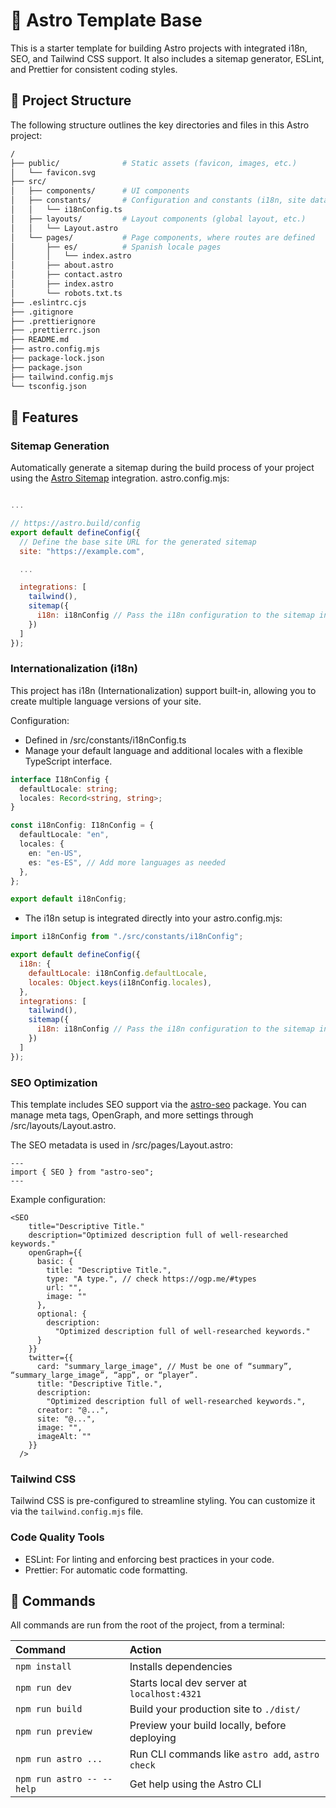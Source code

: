 # 🚀 Astro Template Base

This is a starter template for building Astro projects with integrated i18n, SEO, and Tailwind CSS support. It also includes a sitemap generator, ESLint, and Prettier for consistent coding styles.


## 📂 Project Structure

The following structure outlines the key directories and files in this Astro project:
```bash
/
├── public/              # Static assets (favicon, images, etc.)
│   └── favicon.svg
├── src/                
│   ├── components/      # UI components
│   ├── constants/       # Configuration and constants (i18n, site data)
│   │   └── i18nConfig.ts
│   ├── layouts/         # Layout components (global layout, etc.)
│   │   └── Layout.astro
│   └── pages/           # Page components, where routes are defined
│       ├── es/          # Spanish locale pages
│       │   └── index.astro
│       ├── about.astro
│       ├── contact.astro
│       ├── index.astro
│       └── robots.txt.ts
├── .eslintrc.cjs        
├── .gitignore           
├── .prettierignore      
├── .prettierrc.json     
├── README.md            
├── astro.config.mjs     
├── package-lock.json    
├── package.json         
├── tailwind.config.mjs  
└── tsconfig.json        
```


## 🚀 Features

### Sitemap Generation
Automatically generate a sitemap during the build process of your project using the [Astro Sitemap](https://github.com/withastro/astro/tree/main/packages/integrations/sitemap/) integration.
astro.config.mjs:
```mjs

...

// https://astro.build/config
export default defineConfig({
  // Define the base site URL for the generated sitemap
  site: "https://example.com",

  ...

  integrations: [
    tailwind(),
    sitemap({
      i18n: i18nConfig // Pass the i18n configuration to the sitemap integration
    })
  ]
});
```

### Internationalization (i18n)

This project has i18n (Internationalization) support built-in, allowing you to create multiple language versions of your site.

Configuration:
- Defined in /src/constants/i18nConfig.ts
- Manage your default language and additional locales with a flexible TypeScript interface.
```ts
interface I18nConfig {
  defaultLocale: string;
  locales: Record<string, string>;
}

const i18nConfig: I18nConfig = {
  defaultLocale: "en",
  locales: {
    en: "en-US",
    es: "es-ES", // Add more languages as needed
  },
};

export default i18nConfig;
```

- The i18n setup is integrated directly into your astro.config.mjs:
```js
import i18nConfig from "./src/constants/i18nConfig";

export default defineConfig({
  i18n: {
    defaultLocale: i18nConfig.defaultLocale,
    locales: Object.keys(i18nConfig.locales),
  },
  integrations: [
    tailwind(),
    sitemap({
      i18n: i18nConfig // Pass the i18n configuration to the sitemap integration
    })
  ]
});
```

### SEO Optimization
This template includes SEO support via the [astro-seo](https://github.com/jonasmerlin/astro-seo) package. You can manage meta tags, OpenGraph, and more settings through /src/layouts/Layout.astro.

The SEO metadata is used in /src/pages/Layout.astro:
```astro
---
import { SEO } from "astro-seo";
---
```

Example configuration:
```astro
<SEO
    title="Descriptive Title."
    description="Optimized description full of well-researched keywords."
    openGraph={{
      basic: {
        title: "Descriptive Title.",
        type: "A type.", // check https://ogp.me/#types
        url: "",
        image: ""
      },
      optional: {
        description:
          "Optimized description full of well-researched keywords."
      }
    }}
    twitter={{
      card: "summary_large_image", // Must be one of “summary”, “summary_large_image”, “app”, or “player”.
      title: "Descriptive Title.",
      description:
        "Optimized description full of well-researched keywords.",
      creator: "@...",
      site: "@...",
      image: "",
      imageAlt: ""
    }}
  />
```

### Tailwind CSS
Tailwind CSS is pre-configured to streamline styling. You can customize it via the ```tailwind.config.mjs``` file.

### Code Quality Tools
- ESLint: For linting and enforcing best practices in your code.
- Prettier: For automatic code formatting.


## 🧞 Commands

All commands are run from the root of the project, from a terminal:

| Command                   | Action                                           |
| :------------------------ | :----------------------------------------------- |
| `npm install`             | Installs dependencies                            |
| `npm run dev`             | Starts local dev server at `localhost:4321`      |
| `npm run build`           | Build your production site to `./dist/`          |
| `npm run preview`         | Preview your build locally, before deploying     |
| `npm run astro ...`       | Run CLI commands like `astro add`, `astro check` |
| `npm run astro -- --help` | Get help using the Astro CLI                     |
